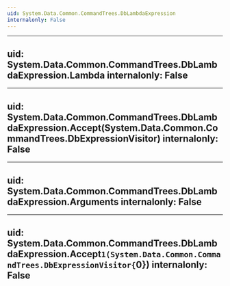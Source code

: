 ```yaml
---
uid: System.Data.Common.CommandTrees.DbLambdaExpression
internalonly: False
---
```


---
uid: System.Data.Common.CommandTrees.DbLambdaExpression.Lambda
internalonly: False
---

---
uid: System.Data.Common.CommandTrees.DbLambdaExpression.Accept(System.Data.Common.CommandTrees.DbExpressionVisitor)
internalonly: False
---

---
uid: System.Data.Common.CommandTrees.DbLambdaExpression.Arguments
internalonly: False
---

---
uid: System.Data.Common.CommandTrees.DbLambdaExpression.Accept``1(System.Data.Common.CommandTrees.DbExpressionVisitor{``0})
internalonly: False
---
